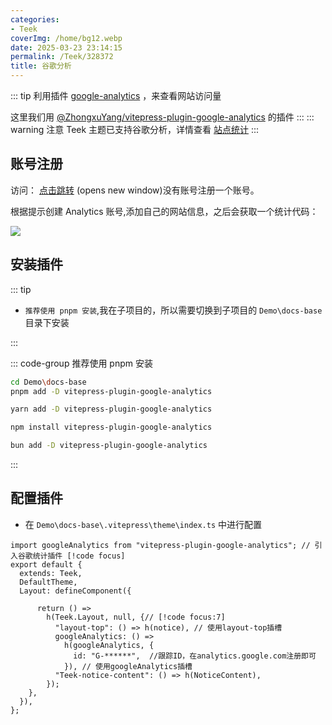 ```yaml
---
categories:
- Teek
coverImg: /home/bg12.webp
date: 2025-03-23 23:14:15
permalink: /Teek/328372
title: 谷歌分析
---
```

::: tip
利用插件 [google-analytics](https://analytics.google.com/) ，来查看网站访问量

这里我们用 [@ZhongxuYang/vitepress-plugin-google-analytics](https://github.com/ZhongxuYang/vitepress-plugin-google-analytics) 的插件
:::
::: warning 注意
Teek 主题已支持谷歌分析，详情查看 [站点统计](https://vp.teek.top/guide/statistics)
:::

## 账号注册

访问： [点击跳转](https://analytics.google.com/) (opens new window)没有账号注册一个账号。

根据提示创建 Analytics 账号,添加自己的网站信息，之后会获取一个统计代码：

![](https://resource-ai.helplook.net/docker_production/qkknm3s7/article/sOZHg5pK/67fe1bb6cbf05.png)

## 安装插件

::: tip

- `推荐使用 pnpm 安装`,我在子项目的，所以需要切换到子项目的 `Demo\docs-base` 目录下安装

:::

::: code-group 推荐使用 pnpm 安装

```sh [pnpm]
cd Demo\docs-base
pnpm add -D vitepress-plugin-google-analytics
```

```sh [yarn]
yarn add -D vitepress-plugin-google-analytics
```

```sh [npm]
npm install vitepress-plugin-google-analytics
```

```sh [bun]
bun add -D vitepress-plugin-google-analytics
```

:::

## 配置插件

- 在 `Demo\docs-base\.vitepress\theme\index.ts` 中进行配置

```ts{1,9-13}
import googleAnalytics from "vitepress-plugin-google-analytics"; // 引入谷歌统计插件 [!code focus]
export default {
  extends: Teek,
  DefaultTheme,
  Layout: defineComponent({

      return () =>
        h(Teek.Layout, null, {// [!code focus:7]
          "layout-top": () => h(notice), // 使用layout-top插槽
          googleAnalytics: () =>
            h(googleAnalytics, {
              id: "G-******",  //跟踪ID，在analytics.google.com注册即可
            }), // 使用googleAnalytics插槽
          "Teek-notice-content": () => h(NoticeContent),
        });
    },
  }),
};
```
